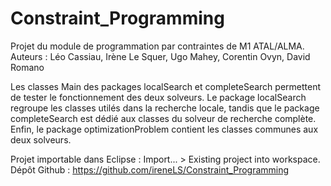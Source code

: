 # Constraint_Programming
Projet du module de programmation par contraintes de M1 ATAL/ALMA.
Auteurs : Léo Cassiau, Irène Le Squer, Ugo Mahey, Corentin Ovyn, David Romano

Les classes Main des packages localSearch et completeSearch permettent de tester le fonctionnement des deux solveurs.
Le package localSearch regroupe les classes utilés dans la recherche locale, tandis que le package completeSearch est dédié aux classes du solveur de recherche complète. Enfin, le package optimizationProblem contient les classes communes aux deux solveurs.

Projet importable dans Eclipse : Import... > Existing project into workspace.
Dépôt Github : https://github.com/ireneLS/Constraint_Programming
